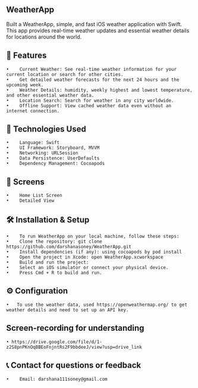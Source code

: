 ## WeatherApp
Built a WeatherApp, simple, and fast iOS weather application with Swift. This app provides real-time weather updates and essential weather details for locations around the world.

## 📱 Features
    •    Current Weather: See real-time weather information for your current location or search for other cities.
    •    Get detailed weather forecasts for the next 24 hours and the upcoming week.
    •    Weather Details: humidity, weekly highest and lowest temperature, and other essential weather data.
    •    Location Search: Search for weather in any city worldwide.
    •    Offline Support: View cached weather data even without an internet connection.

## 🚀 Technologies Used
    •    Language: Swift
    •    UI Framework: Storyboard, MVVM
    •    Networking: URLSession
    •    Data Persistence: UserDefaults
    •    Dependency Management: Cocoapods

## 📸 Screens
    •    Home List Screen
    •    Detailed View
    
## 🛠️ Installation & Setup 
    •    To run WeatherApp on your local machine, follow these steps:
    •    Clone the repository: git clone https://github.com/darshanasoney/WeatherApp.git
    •    Install dependencies (if any): using cocoapods by pod install
    •    Open the project in Xcode: open WeatherApp.xcworkspace
    •    Build and run the project:
    •    Select an iOS simulator or connect your physical device.
    •    Press Cmd + R to build and run.

## ⚙️ Configuration
    •   To use the weather data, used https://openweathermap.org/ to get weather details and need to set up an API key.
    
## Screen-recording for understanding
    • https://drive.google.com/file/d/1-z2S8pnPKnOqBBEoFnjntRs2F9bbdeeJ/view?usp=drive_link
    
## 📞 Contact for questions or feedback
    •    Email: darshana111soney@gmail.com

